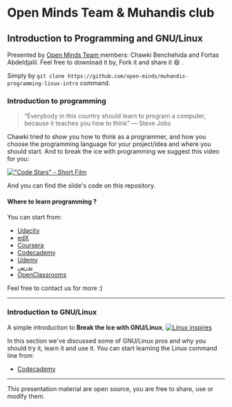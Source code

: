 # Open Minds Team & Muhandis club
## Introduction to Programming and GNU/Linux
Presented by [Open Minds Team ](https://www.facebook.com/open.minds.oran/) members: Chawki Benchehida and Fortas Abdeldjalil.
Feel free to download it by, Fork it and share it :smile: .

Simply by `git clone https://github.com/open-minds/muhandis-programming-linux-intro` command.
### Introduction to programming
> “Everybody in this country should learn to program a computer, because it teaches you how to think” — Steve Jobs

Chawki tried to show you how to think as a programmer, and how you choose the programming language for your project/idea and where you should start.
And to break the ice with programming we suggest this video for you:

[!["Code Stars" - Short Film](http://img.youtube.com/vi/dU1xS07N-FA/0.jpg)](http://www.youtube.com/watch?v=dU1xS07N-FA)

And you can find the slide's code on this repository.
#### Where to learn programming ?
You can start from:
* [Udacity](http://udacity.com/)
* [edX](http://edx.org/)
* [Coursera](http://coursera.org/)
* [Codecademy](http://codecademy.com/)
* [Udemy](http://udemy.com/)
* [ندرس](http://nadrus.com/)
* [OpenClassrooms](http://openclassrooms.com/)

Feel free to contact us for more :)

****
### Introduction to GNU/Linux
A simple introduction to **Break the Ice with GNU/Linux**,
[![Linux inspires](http://img.youtube.com/vi/GfU6ngCVips/0.jpg)](http://www.youtube.com/watch?v=GfU6ngCVips)

In this section we've discussed some of GNU/Linux pros and why you should try it, learn it and use it.
You can start learning the Linux command line from:
* [Codecademy](https://www.codecademy.com/learn/learn-the-command-line)

***
This presentation material are open source, you are free to share, use or modify them.
